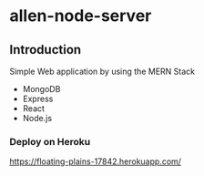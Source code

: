# allen-node-server

## Introduction
Simple Web application by using the MERN Stack
- MongoDB
- Express
- React
- Node.js

### Deploy on Heroku
https://floating-plains-17842.herokuapp.com/
